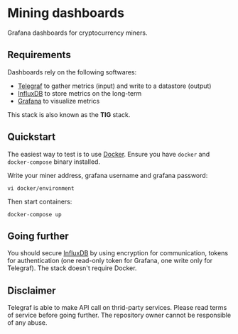 # Mining dashboards

Grafana dashboards for cryptocurrency miners.

## Requirements

Dashboards rely on the following softwares:
 - [Telegraf](https://github.com/influxdata/telegraf) to gather metrics (input) and write to a datastore (output)
 - [InfluxDB](https://github.com/influxdata/influxdb) to store metrics on the long-term
 - [Grafana](https://github.com/grafana/grafana) to visualize metrics

This stack is also known as the **TIG** stack.

## Quickstart

The easiest way to test is to use [Docker](https://www.docker.com/). Ensure you have `docker` and
`docker-compose` binary installed.

Write your miner address, grafana username and grafana password:

```
vi docker/environment
```

Then start containers:

```
docker-compose up
```

## Going further

You should secure [InfluxDB](https://docs.influxdata.com/influxdb/v1.7/administration/security/) by using encryption for
communication, tokens for authentication (one read-only token for Grafana, one write only for Telegraf). The stack
doesn't require Docker.

## Disclaimer

Telegraf is able to make API call on thrid-party services. Please read terms of service before going further. The
repository owner cannot be responsible of any abuse.
